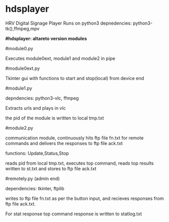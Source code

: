 # hdsplayer
HRV Digital Signage Player
Runs on python3
depnedencies: python3-tk(),ffmpeg,mpv

**#hdsplayer: altareto version modules** 

#module0.py

Executes module0ext, module1 and module2 in pipe

#module0ext.py

Tkinter gui with functions to start and stop(local) from device end

#module1.py

depndencies: python3-vlc, ffmpeg

Extracts urls and plays in vlc

the pid of the module is written to local tmp.txt

#module2.py

communication module, continuously hits ftp file fn.txt for remote commands and delivers the responses to ftp file ack.txt

functions: Update,Status,Stop

reads pid from local tmp.txt, executes top command, reads top results written to st.txt and stores to ftp file ack.txt

#remotely.py (admin end)

dependencies: tkinter, ftplib

writes to ftp file fn.txt as per the button input, and recieves responses from ftp file ack.txt.

For stat response top command response is written to statlog.txt


